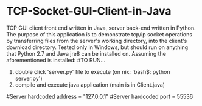 # TCP-Socket-GUI-Client-in-Java
TCP GUI client front end written in Java, server back-end written in Python.
The purpose of this application is to demonstrate tcp/ip socket operations by transferring files from the server's working directory, into the client's download directory.
Tested only in Windows, but should run on anything that Python 2.7 and Java jre8 can be installed on. Assuming the aforementioned is installed: 
#TO RUN...
1. double click 'server.py' file to execute (on nix: 'bash$: python server.py')
2. compile and execute java application  (main is in Client.java)

#Server hardcoded address = "127.0.0.1"
#Server hardcoded port    =  55536
